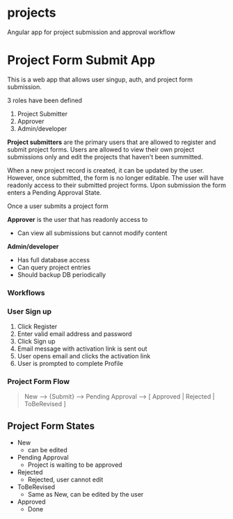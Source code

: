 # projects

Angular app for project submission and approval workflow

# Project Form Submit App

This is a web app that allows user singup, auth, and project form submission.

3 roles have been defined

1. Project Submitter
2. Approver
3. Admin/developer


**Project submitters** are the primary users that are allowed to register and submit project forms. Users are allowed to view their own project submissions only and edit the projects that haven't been summitted. 

When a new project record is created, it can be updated by the user. However, once submitted, the form is no longer editable. The user will have readonly access to their submitted project forms. Upon submission the form enters a Pending Approval State.

Once a user submits a project form

**Approver** is the user that has readonly access to 
* Can view all submissions but cannot modify content


**Admin/developer**
* Has full database access
* Can query project entries
* Should backup DB periodically


### Workflows

### User Sign up
1. Click Register
2. Enter valid email address and password
3. Click Sign up
4. Email message with activation link is sent out
5. User opens email and clicks the activation link
6. User is prompted to complete Profile

### Project Form Flow

> New --> {Submit} --> Pending Approval --> [ Approved | Rejected | ToBeRevised ]

## Project Form States

* New
  * can be edited
* Pending Approval
  * Project is waiting to be approved
* Rejected
  * Rejected, user cannot edit
* ToBeRevised
  * Same as New, can be edited by the user
* Approved
  * Done


